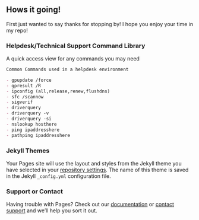 ## Hows it going!

First just wanted to say thanks for stopping by! I hope you enjoy your time in my repo!

### Helpdesk/Technical Support Command Library

A quick access view for any commands you may need

```markdown
Common Commands used in a helpdesk environment

- gpupdate /force
- gpresult /R
- ipconfig (all,release,renew,flushdns)
- sfc /scannow
- sigverif
- driverquery
- driverquery -v
- driverquery -si
- nslookup hosthere
- ping ipaddresshere
- pathping ipaddresshere

```

### Jekyll Themes

Your Pages site will use the layout and styles from the Jekyll theme you have selected in your [repository settings](https://github.com/savagplatypus/savagplatypus.github.io/settings). The name of this theme is saved in the Jekyll `_config.yml` configuration file.

### Support or Contact

Having trouble with Pages? Check out our [documentation](https://help.github.com/categories/github-pages-basics/) or [contact support](https://github.com/contact) and we’ll help you sort it out.
